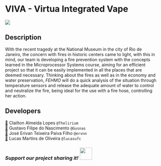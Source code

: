 # VIVA - Virtua Integrated Vape
![](https://i.imgur.com/jEDe3st.jpg)

## Description
With the recent tragedy at the National Museum in the city of Rio de Janeiro, the concern with fires in historic centers came to light, with this in mind, our team is developing a fire prevention system with the concepts learned in the Microprocessor Systems course, aiming for an efficient project so that it can be easily implemented in all the places that are deemed necessary. Thinking about the fires as well as in the economy and water preservation, *FEHMO* will do a quick analysis of the situation through temperature sensors and release 
the adequate amount of water to control and neutralize the fire, being ideal for the use with a fire hose, controlling her action.

## Developers 
[:email:](mailto:clailtonx2@gmail.com) Clailton Almeida Lopes `@Thelirium`    
[:email:](mailto:gustavofilipe25@gmail.com) Gustavo Filipe do Nascimento `@Gusnas`    
[:email:](mailto:jetpfilho@gmail.com) José Erivan Teixeira Paiva Filho `@ervnn`   
[:email:](mailto:eng.lucas@alu.ufc.br) Lucas Martins de Oliveira `@lucasufc`  

### *Support our project sharing it!* <a href="https://twitter.com/intent/tweet?text=Take%20a%20look%20at%20FEHMO,%20an%20open-source%20project!%20https://github.com/Gusnas/FEHMO"><img width="40px" height="auto" src="https://i.imgur.com/Fa1S3if.png"/></a>
